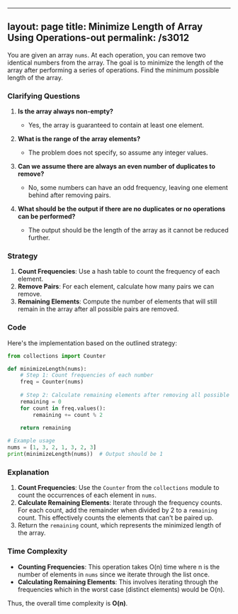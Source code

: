 
---
layout: page
title:  Minimize Length of Array Using Operations-out
permalink: /s3012
---

You are given an array `nums`. At each operation, you can remove two identical numbers from the array. The goal is to minimize the length of the array after performing a series of operations. Find the minimum possible length of the array.

### Clarifying Questions

1. **Is the array always non-empty?**
   - Yes, the array is guaranteed to contain at least one element.

2. **What is the range of the array elements?**
   - The problem does not specify, so assume any integer values.

3. **Can we assume there are always an even number of duplicates to remove?**
   - No, some numbers can have an odd frequency, leaving one element behind after removing pairs.

4. **What should be the output if there are no duplicates or no operations can be performed?**
   - The output should be the length of the array as it cannot be reduced further.

### Strategy

1. **Count Frequencies**: Use a hash table to count the frequency of each element.
2. **Remove Pairs**: For each element, calculate how many pairs we can remove.
3. **Remaining Elements**: Compute the number of elements that will still remain in the array after all possible pairs are removed.

### Code

Here's the implementation based on the outlined strategy:

```python
from collections import Counter

def minimizeLength(nums):
    # Step 1: Count frequencies of each number
    freq = Counter(nums)
    
    # Step 2: Calculate remaining elements after removing all possible pairs
    remaining = 0
    for count in freq.values():
        remaining += count % 2
    
    return remaining

# Example usage
nums = [1, 3, 2, 1, 3, 2, 3]
print(minimizeLength(nums))  # Output should be 1
```

### Explanation

1. **Count Frequencies**: Use the `Counter` from the `collections` module to count the occurrences of each element in `nums`.
2. **Calculate Remaining Elements**: Iterate through the frequency counts. For each count, add the remainder when divided by 2 to a `remaining` count. This effectively counts the elements that can't be paired up.
3. Return the `remaining` count, which represents the minimized length of the array.

### Time Complexity

- **Counting Frequencies**: This operation takes O(n) time where n is the number of elements in `nums` since we iterate through the list once.
- **Calculating Remaining Elements**: This involves iterating through the frequencies which in the worst case (distinct elements) would be O(n).

Thus, the overall time complexity is **O(n)**.